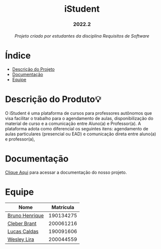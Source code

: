 <h1 align="center">iStudent</h1>

<h3 align="center">2022.2</h3>

<h6 align="center">Projeto criado por estudantes da disciplina Requisitos de Software</h6>

# Índice

- [Descrição do Projeto](#descrição-do-produto💡)
- [Documentação](#documentação)
- [Equipe](#equipe)

# Descrição do Produto💡

<p>
    O iStudent é uma plataforma de cursos para professores autônomos que visa facilitar o trabalho para o agendamento de aulas, disponibilização do material de curso e a comunicação entre Aluno(a) e Professor(a). A plataforma adota como diferencial os seguintes itens: agendamento de aulas particulares (presencial ou EAD) e comunicação direta entre aluno(a) e professor(a),
</p>

# Documentação

[Clique Aqui](https://mdsreq-fga-unb.github.io/2022.2-iStudent/#/./wiki/visaoProduto) para acessar a documentação do nosso projeto.

# Equipe

| Nome                                                 | Matrícula |
| ---------------------------------------------------- | --------- |
| [Bruno Henrique](https://github.com/BrunoHenrique00) | 190134275 |
| [Cleber Brant](https://github.com/Cleberbrant)       | 200061216 |
| [Lucas Caldas](https://github.com/lucascaldasb)      | 190091606 |
| [Wesley Lira](https://github.com/Weslin-0101)        | 200044559 |
